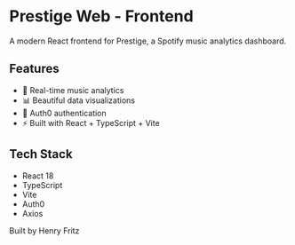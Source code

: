 # Prestige Web - Frontend

A modern React frontend for Prestige, a Spotify music analytics dashboard.

## Features
- 🎵 Real-time music analytics
- 📊 Beautiful data visualizations  
- 🔐 Auth0 authentication
- ⚡ Built with React + TypeScript + Vite

## Tech Stack
- React 18
- TypeScript
- Vite
- Auth0
- Axios

Built by Henry Fritz
